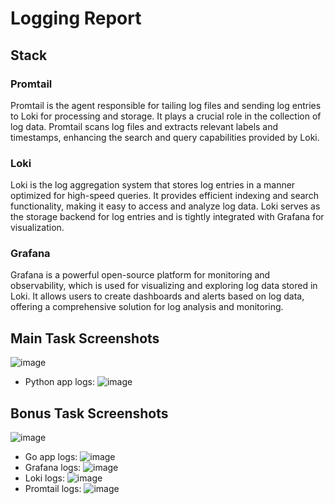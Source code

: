# Logging Report

## Stack

### Promtail

Promtail is the agent responsible for tailing log files and sending log entries to Loki for processing and storage. It plays a crucial role in the collection of log data. Promtail scans log files and extracts relevant labels and timestamps, enhancing the search and query capabilities provided by Loki.

### Loki

Loki is the log aggregation system that stores log entries in a manner optimized for high-speed queries. It provides efficient indexing and search functionality, making it easy to access and analyze log data. Loki serves as the storage backend for log entries and is tightly integrated with Grafana for visualization.

### Grafana

Grafana is a powerful open-source platform for monitoring and observability, which is used for visualizing and exploring log data stored in Loki. It allows users to create dashboards and alerts based on log data, offering a comprehensive solution for log analysis and monitoring.

## Main Task Screenshots

![image](https://github.com/frog-da/DevOps/assets/84839431/901c09c9-d510-4678-ba50-dc6f3a55b711)

- Python app logs:
  ![image](https://github.com/frog-da/DevOps/assets/84839431/8566b7f4-dae7-407a-8aaa-79c09497bcb0)

## Bonus Task Screenshots

![image](https://github.com/frog-da/DevOps/assets/84839431/6c356c2a-c429-4951-a850-024bf644db46)

- Go app logs:
  ![image](https://github.com/frog-da/DevOps/assets/84839431/7d6dc644-8bd4-469e-9ff5-efe0c9afa931)
- Grafana logs:
  ![image](https://github.com/frog-da/DevOps/assets/84839431/8c4eb922-7955-42b4-98d6-222eca6574f1)
- Loki logs:
  ![image](https://github.com/frog-da/DevOps/assets/84839431/0b797387-4882-4634-942e-3a3c2f6d6d0d)
- Promtail logs:
  ![image](https://github.com/frog-da/DevOps/assets/84839431/2163d8f6-05e4-437c-8bc2-21db02d775a4)
